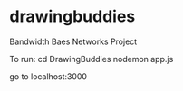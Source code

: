 # drawingbuddies
Bandwidth Baes Networks Project

To run: 
cd DrawingBuddies
nodemon app.js

go to localhost:3000
